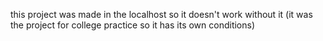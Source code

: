 <p> this project was made in the localhost so it doesn't work without it (it was the project for college practice so it has its own conditions) </p>
